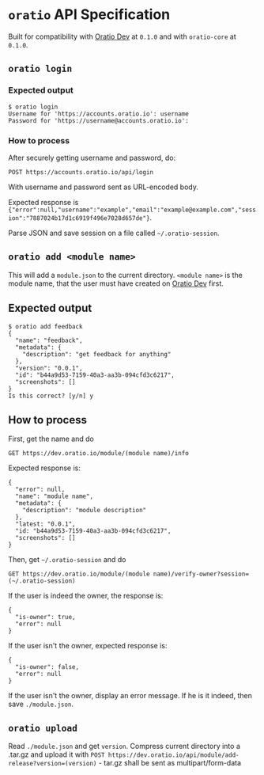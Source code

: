 # `oratio` API Specification

Built for compatibility with [Oratio Dev](https://dev.oratio.io) at `0.1.0` and with `oratio-core` at `0.1.0`.

## `oratio login`

### Expected output

```
$ oratio login
Username for 'https://accounts.oratio.io': username
Password for 'https://username@accounts.oratio.io':
```

### How to process

After securely getting username and password, do:

    POST https://accounts.oratio.io/api/login
    
With username and password sent as URL-encoded body.

Expected response is `{"error":null,"username":"example","email":"example@example.com","session":"7887024b17d1c6919f496e7028d657de"}`.

Parse JSON and save session on a file called `~/.oratio-session`.

## `oratio add <module name>`

This will add a `module.json` to the current directory.
`<module name>` is the module name, that the user must have created on [Oratio Dev](https://dev.oratio.io) first.

## Expected output

```
$ oratio add feedback
{
  "name": "feedback",
  "metadata": {
    "description": "get feedback for anything"
  },
  "version": "0.0.1",
  "id": "b44a9d53-7159-40a3-aa3b-094cfd3c6217",
  "screenshots": []
}
Is this correct? [y/n] y
```

## How to process

First, get the name and do

    GET https://dev.oratio.io/module/(module name)/info

Expected response is:

```
{
  "error": null,
  "name": "module name",
  "metadata": {
    "description": "module description"
  },
  "latest: "0.0.1",
  "id: "b44a9d53-7159-40a3-aa3b-094cfd3c6217",
  "screenshots": []
}
```

Then, get `~/.oratio-session` and do

    GET https://dev.oratio.io/module/(module name)/verify-owner?session=(~/.oratio-session)

If the user is indeed the owner, the response is:

```
{
  "is-owner": true,
  "error": null
}
```

If the user isn't the owner, expected response is:

```
{
  "is-owner": false,
  "error": null
}
```

If the user isn't the owner, display an error message. If he is it indeed, then save `./module.json`.

## `oratio upload`

Read `./module.json` and get `version`. Compress current directory into a .tar.gz and upload it
with `POST https://dev.oratio.io/api/module/add-release?version=(version)` - tar.gz shall be sent as multipart/form-data
